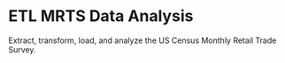 # ETL MRTS Data Analysis
Extract, transform, load, and analyze the US Census Monthly Retail Trade Survey.
